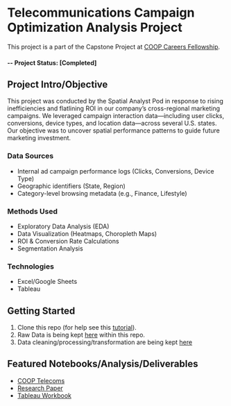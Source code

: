 # Telecommunications Campaign Optimization Analysis Project
This project is a part of the Capstone Project at [COOP Careers Fellowship](https://coopcareers.org/).

#### -- Project Status: [Completed]

## Project Intro/Objective
This project was conducted by the Spatial Analyst Pod in response to rising inefficiencies and flatlining ROI in our company’s cross-regional marketing campaigns. We leveraged campaign interaction data—including user clicks, conversions, device types, and location data—across several U.S. states. Our objective was to uncover spatial performance patterns to guide future marketing investment.

### Data Sources
* Internal ad campaign performance logs (Clicks, Conversions, Device Type)
* Geographic identifiers (State, Region)
* Category-level browsing metadata (e.g., Finance, Lifestyle)

### Methods Used
* Exploratory Data Analysis (EDA)
* Data Visualization (Heatmaps, Choropleth Maps)
* ROI & Conversion Rate Calculations
* Segmentation Analysis

### Technologies
* Excel/Google Sheets
* Tableau

## Getting Started
1. Clone this repo (for help see this [tutorial](https://help.github.com/articles/cloning-a-repository/)).
2. Raw Data is being kept [here](https://github.com/chenweida6220/diabetes-risk-visualization/tree/main/data) within this repo.    
3. Data cleaning/processing/transformation are being kept [here](https://github.com/chenweida6220/campaign-optimization-analysis/tree/main/data%20cleaning)

## Featured Notebooks/Analysis/Deliverables
* [COOP Telecoms](https://github.com/chenweida6220/campaign-optimization-analysis/blob/main/COOP%20Data%20Analyst%20-%20Capstone.pdf)
* [Research Paper](https://github.com/chenweida6220/campaign-optimization-analysis/blob/main/COOP%20Capstone%20Project%20-%20One%20Pager.pdf)
* [Tableau Workbook](https://github.com/chenweida6220/campaign-optimization-analysis/tree/main/notebook)
